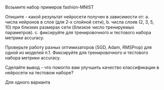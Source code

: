 Возьмите набор примеров fashion-MNIST

Опишите - какой результат нейросети получен в зависимости от:
a. числа нейронов в слое (для 2-х слойной сети),
b. числа слоев (2, 3, 5, 10) при близких размерах сети (близкое число тренируемых параметров).
c. фиксируйте для тренировочного и тестового набора метрики accuracy.

Проверьте работу разных оптимизаторов (SGD, Adam, RMSProp) для одной из моделей п.1. Фиксируйте для тренировочного и тестового набора метрики accuracy.

Сделайте вывод - что помогло вам улучшить качество классификации в нейросети на тестовом наборе?

Для одного варианта 
